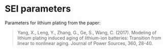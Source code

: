 # SEI parameters

Parameters for lithium plating from the paper:

> Yang, X., Leng, Y., Zhang, G., Ge, S., Wang, C. (2017). Modeling of lithium plating induced aging of lithium-ion batteries: Transition from linear to nonlinear aging. Journal of Power Sources, 360, 28-40.
